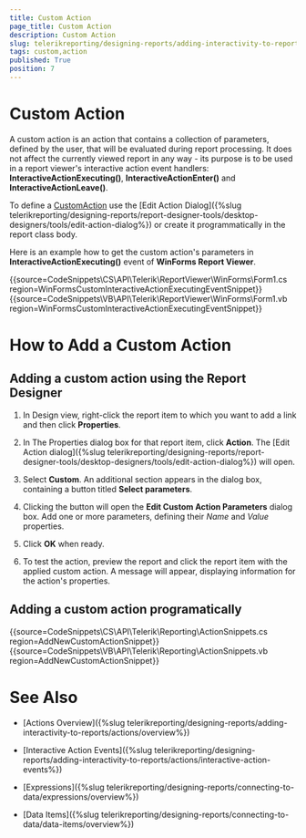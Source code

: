 ```yaml
---
title: Custom Action
page_title: Custom Action 
description: Custom Action
slug: telerikreporting/designing-reports/adding-interactivity-to-reports/actions/custom-action
tags: custom,action
published: True
position: 7
---
```


# Custom Action

A custom action is an action that contains a collection of parameters, defined by the user, that will be evaluated during report processing. It does not affect the currently viewed report in any way - its purpose is to be used in a report viewer's interactive action event handlers: __InteractiveActionExecuting()__, __InteractiveActionEnter()__ and __InteractiveActionLeave()__. 

To define a [CustomAction](/reporting/api/Telerik.Reporting.CustomAction) use the [Edit Action Dialog]({%slug telerikreporting/designing-reports/report-designer-tools/desktop-designers/tools/edit-action-dialog%}) or create it programmatically in the report class body. 

Here is an example how to get the custom action's parameters in __InteractiveActionExecuting()__ event of __WinForms Report Viewer__. 

{{source=CodeSnippets\CS\API\Telerik\ReportViewer\WinForms\Form1.cs region=WinFormsCustomInteractiveActionExecutingEventSnippet}}
{{source=CodeSnippets\VB\API\Telerik\ReportViewer\WinForms\Form1.vb region=WinFormsCustomInteractiveActionExecutingEventSnippet}}


# How to Add a Custom Action

## Adding a custom action using the Report Designer

1. In Design view, right-click the report item to which you want to add a link and then click __Properties__. 

1. In The Properties dialog box for that report item, click __Action__. The [Edit Action dialog]({%slug telerikreporting/designing-reports/report-designer-tools/desktop-designers/tools/edit-action-dialog%}) will open. 

1. Select __Custom__. An additional section appears in the dialog box, containing a button titled __Select parameters__. 

1. Clicking the button will open the __Edit Custom Action Parameters__ dialog box. Add one or more parameters, defining their *Name*  and *Value*  properties. 

1. Click __OK__ when ready. 

1. To test the action, preview the report and click the report item with the applied custom action. A message will appear, displaying information for the action's properties.             

## Adding a custom action programatically

{{source=CodeSnippets\CS\API\Telerik\Reporting\ActionSnippets.cs region=AddNewCustomActionSnippet}}
{{source=CodeSnippets\VB\API\Telerik\Reporting\ActionSnippets.vb region=AddNewCustomActionSnippet}}


# See Also

 * [Actions Overview]({%slug telerikreporting/designing-reports/adding-interactivity-to-reports/actions/overview%})
 
 * [Interactive Action Events]({%slug telerikreporting/designing-reports/adding-interactivity-to-reports/actions/interactive-action-events%})
 
 * [Expressions]({%slug telerikreporting/designing-reports/connecting-to-data/expressions/overview%})

 * [Data Items]({%slug telerikreporting/designing-reports/connecting-to-data/data-items/overview%})
